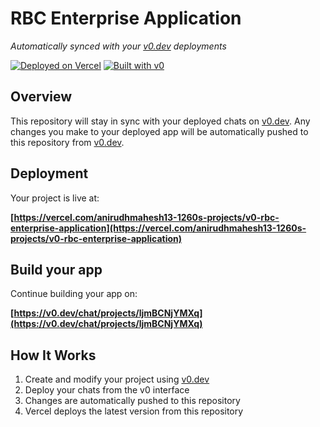 # RBC Enterprise Application

*Automatically synced with your [v0.dev](https://v0.dev) deployments*

[![Deployed on Vercel](https://img.shields.io/badge/Deployed%20on-Vercel-black?style=for-the-badge&logo=vercel)](https://vercel.com/anirudhmahesh13-1260s-projects/v0-rbc-enterprise-application)
[![Built with v0](https://img.shields.io/badge/Built%20with-v0.dev-black?style=for-the-badge)](https://v0.dev/chat/projects/ljmBCNjYMXq)

## Overview

This repository will stay in sync with your deployed chats on [v0.dev](https://v0.dev).
Any changes you make to your deployed app will be automatically pushed to this repository from [v0.dev](https://v0.dev).

## Deployment

Your project is live at:

**[https://vercel.com/anirudhmahesh13-1260s-projects/v0-rbc-enterprise-application](https://vercel.com/anirudhmahesh13-1260s-projects/v0-rbc-enterprise-application)**

## Build your app

Continue building your app on:

**[https://v0.dev/chat/projects/ljmBCNjYMXq](https://v0.dev/chat/projects/ljmBCNjYMXq)**

## How It Works

1. Create and modify your project using [v0.dev](https://v0.dev)
2. Deploy your chats from the v0 interface
3. Changes are automatically pushed to this repository
4. Vercel deploys the latest version from this repository
